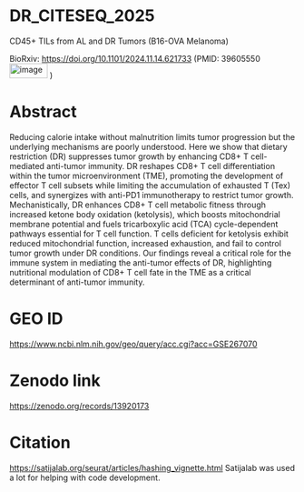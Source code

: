 # DR_CITESEQ_2025
CD45+ TILs from AL and DR Tumors (B16-OVA Melanoma) 

BioRxiv: https://doi.org/10.1101/2024.11.14.621733
(PMID: 39605550
<img width="67" height="26" alt="image" src="https://github.com/user-attachments/assets/a9c7ff6c-55ec-4dec-970f-37a4021715bf" />
)

# Abstract

Reducing calorie intake without malnutrition limits tumor progression but the underlying mechanisms are poorly understood. Here we show that dietary restriction (DR) suppresses tumor growth by enhancing CD8+ T cell-mediated anti-tumor immunity. DR reshapes CD8+ T cell differentiation within the tumor microenvironment (TME), promoting the development of effector T cell subsets while limiting the accumulation of exhausted T (Tex) cells, and synergizes with anti-PD1 immunotherapy to restrict tumor growth. Mechanistically, DR enhances CD8+ T cell metabolic fitness through increased ketone body oxidation (ketolysis), which boosts mitochondrial membrane potential and fuels tricarboxylic acid (TCA) cycle-dependent pathways essential for T cell function. T cells deficient for ketolysis exhibit reduced mitochondrial function, increased exhaustion, and fail to control tumor growth under DR conditions. Our findings reveal a critical role for the immune system in mediating the anti-tumor effects of DR, highlighting nutritional modulation of CD8+ T cell fate in the TME as a critical determinant of anti-tumor immunity.

# GEO ID
https://www.ncbi.nlm.nih.gov/geo/query/acc.cgi?acc=GSE267070

# Zenodo link
https://zenodo.org/records/13920173

# Citation 
https://satijalab.org/seurat/articles/hashing_vignette.html 
Satijalab was used a lot for helping with code development. 
